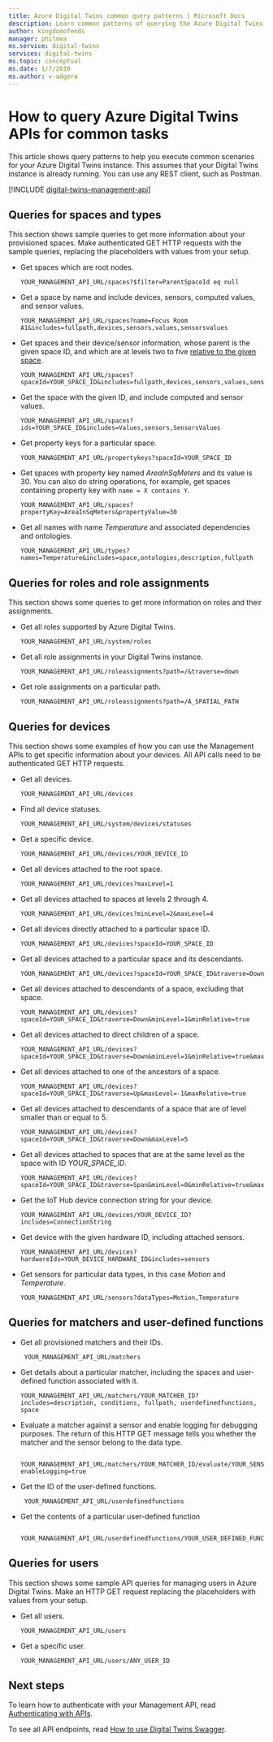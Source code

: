 ```yaml
---
title: Azure Digital Twins common query patterns | Microsoft Docs
description: Learn common patterns of querying the Azure Digital Twins management APIs.
author: kingdomofends
manager: philmea
ms.service: digital-twins
services: digital-twins
ms.topic: conceptual
ms.date: 1/7/2019
ms.author: v-adgera
---
```


# How to query Azure Digital Twins APIs for common tasks

This article shows query patterns to help you execute common scenarios for your Azure Digital Twins instance. This assumes that your Digital Twins instance is already running. You can use any REST client, such as Postman. 

[!INCLUDE [digital-twins-management-api](../../includes/digital-twins-management-api.md)]


## Queries for spaces and types

This section shows sample queries to get more information about your provisioned spaces. Make authenticated GET HTTP requests with the sample queries, replacing the placeholders with values from your setup. 

- Get spaces which are root nodes.

    ```plaintext
    YOUR_MANAGEMENT_API_URL/spaces?$filter=ParentSpaceId eq null
    ```

- Get a space by name and include devices, sensors, computed values, and sensor values. 

    ```plaintext
    YOUR_MANAGEMENT_API_URL/spaces?name=Focus Room A1&includes=fullpath,devices,sensors,values,sensorsvalues
    ```

- Get spaces and their device/sensor information, whose parent is the given space ID, and which are at levels two to five [relative to the given space](how-to-navigate-apis.md#api-navigation). 

    ```plaintext
    YOUR_MANAGEMENT_API_URL/spaces?spaceId=YOUR_SPACE_ID&includes=fullpath,devices,sensors,values,sensorsvalues&traverse=Down&minLevel=1&minRelative=true&maxLevel=5&maxRelative=true
    ```

- Get the space with the given ID, and include computed and sensor values.

    ```plaintext
    YOUR_MANAGEMENT_API_URL/spaces?ids=YOUR_SPACE_ID&includes=Values,sensors,SensorsValues
    ```

- Get property keys for a particular space.

    ```plaintext
    YOUR_MANAGEMENT_API_URL/propertykeys?spaceId=YOUR_SPACE_ID
    ```

- Get spaces with property key named *AreaInSqMeters* and its value is 30. You can also do string operations, for example, get spaces containing property key with `name = X contains Y`.

    ```plaintext
    YOUR_MANAGEMENT_API_URL/spaces?propertyKey=AreaInSqMeters&propertyValue=30
    ```

- Get all names with name *Temperature* and associated dependencies and ontologies.

    ```plaintext
    YOUR_MANAGEMENT_API_URL/types?names=Temperature&includes=space,ontologies,description,fullpath
    ```


## Queries for roles and role assignments

This section shows some queries to get more information on roles and their assignments. 

- Get all roles supported by Azure Digital Twins.

    ```plaintext
    YOUR_MANAGEMENT_API_URL/system/roles
    ```

- Get all role assignments in your Digital Twins instance. 

    ```plaintext
    YOUR_MANAGEMENT_API_URL/roleassignments?path=/&traverse=down
    ```

- Get role assignments on a particular path.

    ```plaintext
    YOUR_MANAGEMENT_API_URL/roleassignments?path=/A_SPATIAL_PATH
    ```

## Queries for devices

This section shows some examples of how you can use the Management APIs to get specific information about your devices. All API calls need to be authenticated GET HTTP requests.

- Get all devices.

    ```plaintext
    YOUR_MANAGEMENT_API_URL/devices
    ```

- Find all device statuses.

    ```plaintext
    YOUR_MANAGEMENT_API_URL/system/devices/statuses
    ```

- Get a specific device.

    ```plaintext
    YOUR_MANAGEMENT_API_URL/devices/YOUR_DEVICE_ID
    ```

- Get all devices attached to the root space.

    ```plaintext
    YOUR_MANAGEMENT_API_URL/devices?maxLevel=1
    ```

- Get all devices attached to spaces at levels 2 through 4.

    ```plaintext
    YOUR_MANAGEMENT_API_URL/devices?minLevel=2&maxLevel=4
    ```

- Get all devices directly attached to a particular space ID.

    ```plaintext
    YOUR_MANAGEMENT_API_URL/devices?spaceId=YOUR_SPACE_ID
    ```

- Get all devices attached to a particular space and its descendants.

    ```plaintext
    YOUR_MANAGEMENT_API_URL/devices?spaceId=YOUR_SPACE_ID&traverse=Down
    ```

- Get all devices attached to descendants of a space, excluding that space.

    ```plaintext
    YOUR_MANAGEMENT_API_URL/devices?spaceId=YOUR_SPACE_ID&traverse=Down&minLevel=1&minRelative=true
    ```

- Get all devices attached to direct children of a space.

    ```plaintext
    YOUR_MANAGEMENT_API_URL/devices?spaceId=YOUR_SPACE_ID&traverse=Down&minLevel=1&minRelative=true&maxLevel=1&maxRelative=true
    ```

- Get all devices attached to one of the ancestors of a space.

    ```plaintext
    YOUR_MANAGEMENT_API_URL/devices?spaceId=YOUR_SPACE_ID&traverse=Up&maxLevel=-1&maxRelative=true
    ```

- Get all devices attached to descendants of a space that are of level smaller than or equal to 5.

    ```plaintext
    YOUR_MANAGEMENT_API_URL/devices?spaceId=YOUR_SPACE_ID&traverse=Down&maxLevel=5
    ```

- Get all devices attached to spaces that are at the same level as the space with ID *YOUR_SPACE_ID*.

    ```plaintext
    YOUR_MANAGEMENT_API_URL/devices?spaceId=YOUR_SPACE_ID&traverse=Span&minLevel=0&minRelative=true&maxLevel=0&maxRelative=true
    ```

- Get the IoT Hub device connection string for your device.

    ```plaintext
    YOUR_MANAGEMENT_API_URL/devices/YOUR_DEVICE_ID?includes=ConnectionString
    ```

- Get device with the given hardware ID, including attached sensors.

    ```plaintext
    YOUR_MANAGEMENT_API_URL/devices?hardwareIds=YOUR_DEVICE_HARDWARE_ID&includes=sensors
    ```

- Get sensors for particular data types, in this case *Motion* and *Temperature*.

    ```plaintext
    YOUR_MANAGEMENT_API_URL/sensors?dataTypes=Motion,Temperature
    ```

## Queries for matchers and user-defined functions 

- Get all provisioned matchers and their IDs.

   ```plaintext
    YOUR_MANAGEMENT_API_URL/matchers
    ```

- Get details about a particular matcher, including the spaces and user-defined function associated with it.

    ```plaintext
    YOUR_MANAGEMENT_API_URL/matchers/YOUR_MATCHER_ID?includes=description, conditions, fullpath, userdefinedfunctions, space
    ```

- Evaluate a matcher against a sensor and enable logging for debugging purposes. The return of this HTTP GET message tells you whether the matcher and the sensor belong to the data type. 

   ```plaintext
    YOUR_MANAGEMENT_API_URL/matchers/YOUR_MATCHER_ID/evaluate/YOUR_SENSOR_ID?enableLogging=true
    ```

- Get the ID of the user-defined functions. 

   ```plaintext
    YOUR_MANAGEMENT_API_URL/userdefinedfunctions
    ```

- Get the contents of a particular user-defined function 

   ```plaintext
    YOUR_MANAGEMENT_API_URL/userdefinedfunctions/YOUR_USER_DEFINED_FUNCTION_ID/contents
    ```


## Queries for users

This section shows some sample API queries for managing users in Azure Digital Twins. Make an HTTP GET request replacing the placeholders with values from your setup. 

- Get all users. 

    ```plaintext
    YOUR_MANAGEMENT_API_URL/users
    ```

- Get a specific user.

    ```plaintext
    YOUR_MANAGEMENT_API_URL/users/ANY_USER_ID
    ```

## Next steps

To learn how to authenticate with your Management API, read [Authenticating with APIs](./security-authenticating-apis.md).

To see all API endpoints, read [How to use Digital Twins Swagger](./how-to-use-swagger.md).
